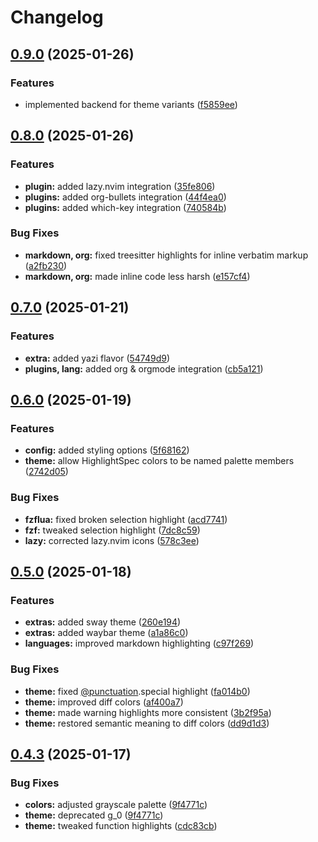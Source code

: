 # Changelog

## [0.9.0](https://github.com/ficcdaf/ashen.nvim/compare/v0.8.0...v0.9.0) (2025-01-26)


### Features

* implemented backend for theme variants ([f5859ee](https://github.com/ficcdaf/ashen.nvim/commit/f5859ee6298b1269df60c2709b546d73a8a69354))

## [0.8.0](https://github.com/ficcdaf/ashen.nvim/compare/v0.7.0...v0.8.0) (2025-01-26)


### Features

* **plugin:** added lazy.nvim integration ([35fe806](https://github.com/ficcdaf/ashen.nvim/commit/35fe8068e80f9937b7aea8a2a3f7de4920eb5765))
* **plugins:** added org-bullets integration ([44f4ea0](https://github.com/ficcdaf/ashen.nvim/commit/44f4ea0114f33697da8539ba35e078a9cafaec43))
* **plugins:** added which-key integration ([740584b](https://github.com/ficcdaf/ashen.nvim/commit/740584b963e03bf2c583c29b750fac2f43863d65))


### Bug Fixes

* **markdown, org:** fixed treesitter highlights for inline verbatim markup ([a2fb230](https://github.com/ficcdaf/ashen.nvim/commit/a2fb230d68bbbf1e6faa86e9daed8eceaef494c9))
* **markdown, org:** made inline code less harsh ([e157cf4](https://github.com/ficcdaf/ashen.nvim/commit/e157cf46c9609fb880dc16c30ebd1612e248c71b))

## [0.7.0](https://github.com/ficcdaf/ashen.nvim/compare/v0.6.0...v0.7.0) (2025-01-21)


### Features

* **extra:** added yazi flavor ([54749d9](https://github.com/ficcdaf/ashen.nvim/commit/54749d9993f2b90dff1d7ea1c4d688ef3b5672c2))
* **plugins, lang:** added org & orgmode integration ([cb5a121](https://github.com/ficcdaf/ashen.nvim/commit/cb5a1216f9aea592e1fff7433afca329ebddaf18))

## [0.6.0](https://github.com/ficcdaf/ashen.nvim/compare/v0.5.0...v0.6.0) (2025-01-19)


### Features

* **config:** added styling options ([5f68162](https://github.com/ficcdaf/ashen.nvim/commit/5f68162d0977d8ec1343298d7b718550f3e3ed90))
* **theme:** allow HighlightSpec colors to be named palette members ([2742d05](https://github.com/ficcdaf/ashen.nvim/commit/2742d050583a9eb3f180e1a67491b5b478f88db3))


### Bug Fixes

* **fzflua:** fixed broken selection highlight ([acd7741](https://github.com/ficcdaf/ashen.nvim/commit/acd77411d49b26ea9ebad0e1083a2489a435de8a))
* **fzf:** tweaked selection highlight ([7dc8c59](https://github.com/ficcdaf/ashen.nvim/commit/7dc8c59958ad4cbbab60c0fbdc236db32b82a7a1))
* **lazy:** corrected lazy.nvim icons ([578c3ee](https://github.com/ficcdaf/ashen.nvim/commit/578c3ee6e80cd2e36571577fed7a20d86ffc9413))

## [0.5.0](https://github.com/ficcdaf/ashen.nvim/compare/v0.4.3...v0.5.0) (2025-01-18)


### Features

* **extras:** added sway theme ([260e194](https://github.com/ficcdaf/ashen.nvim/commit/260e19463b8113518cbe1359723f58d0a8695563))
* **extras:** added waybar theme ([a1a86c0](https://github.com/ficcdaf/ashen.nvim/commit/a1a86c0d624d7f29a95ca7149752a85a2b7b1ad2))
* **languages:** improved markdown highlighting ([c97f269](https://github.com/ficcdaf/ashen.nvim/commit/c97f269a7399cc6b1f31ae5fb9864dc64222a719))


### Bug Fixes

* **theme:** fixed [@punctuation](https://github.com/punctuation).special highlight ([fa014b0](https://github.com/ficcdaf/ashen.nvim/commit/fa014b0feb618694540327a87fbadc1d291677a6))
* **theme:** improved diff colors ([af400a7](https://github.com/ficcdaf/ashen.nvim/commit/af400a7886c9df8f60e65677aa69f1dc97bf2380))
* **theme:** made warning highlights more consistent ([3b2f95a](https://github.com/ficcdaf/ashen.nvim/commit/3b2f95af08e56af3781c701698e8fd006819132a))
* **theme:** restored semantic meaning to diff colors ([dd9d1d3](https://github.com/ficcdaf/ashen.nvim/commit/dd9d1d3462c740eb1fa6b74e612f46ab18e7c792))

## [0.4.3](https://github.com/ficcdaf/ashen.nvim/compare/0.4.2...v0.4.3) (2025-01-17)


### Bug Fixes

* **colors:** adjusted grayscale palette ([9f4771c](https://github.com/ficcdaf/ashen.nvim/commit/9f4771cac8d6a06fad1d708b09ae179841eb2f56))
* **theme:** deprecated g_0 ([9f4771c](https://github.com/ficcdaf/ashen.nvim/commit/9f4771cac8d6a06fad1d708b09ae179841eb2f56))
* **theme:** tweaked function highlights ([cdc83cb](https://github.com/ficcdaf/ashen.nvim/commit/cdc83cb34873a7b4baa85051b03426b455d84959))
